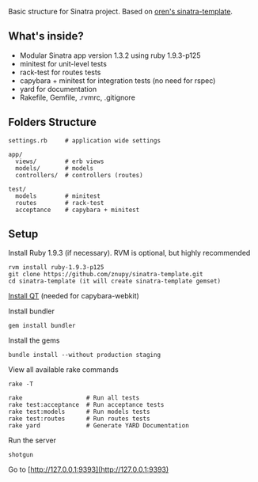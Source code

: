 Basic structure for Sinatra project. Based on [oren's sinatra-template](https://github.com/oren/sinatra-template.git).

What's inside?
--------------

* Modular Sinatra app version 1.3.2 using ruby 1.9.3-p125
* minitest for unit-level tests
* rack-test for routes tests
* capybara + minitest for integration tests (no need for rspec)
* yard for documentation
* Rakefile, Gemfile, .rvmrc, .gitignore

Folders Structure
------------------

    settings.rb     # application wide settings

    app/
      views/		# erb views
      models/		# models
	  controllers/	# controllers (routes)

    test/         
      models      	# minitest
      routes      	# rack-test
      acceptance 	# capybara + minitest

Setup
-----

Install Ruby 1.9.3 (if necessary). RVM is optional, but highly recommended

    rvm install ruby-1.9.3-p125
    git clone https://github.com/znupy/sinatra-template.git
    cd sinatra-template (it will create sinatra-template gemset)

[Install QT](https://github.com/thoughtbot/capybara-webkit/wiki/Installing-Qt-and-compiling-capybara-webkit) (needed for capybara-webkit)

Install bundler

    gem install bundler

Install the gems

    bundle install --without production staging

View all available rake commands

    rake -T

    rake                  # Run all tests
    rake test:acceptance  # Run acceptance tests
    rake test:models      # Run models tests
    rake test:routes      # Run routes tests
    rake yard             # Generate YARD Documentation

Run the server

    shotgun

Go to [http://127.0.0.1:9393](http://127.0.0.1:9393)


